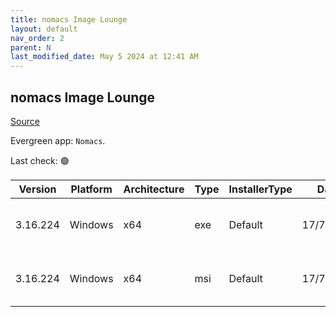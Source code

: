 ```yaml
---
title: nomacs Image Lounge
layout: default
nav_order: 2
parent: N
last_modified_date: May 5 2024 at 12:41 AM
---
```


## nomacs Image Lounge

[Source](https://nomacs.org/)

Evergreen app: `Nomacs`. 

Last check: 🟢

| Version  | Platform | Architecture | Type | InstallerType | Date      | Size     | URI                                                                                                                                                                  |
| -------- | -------- | ------------ | ---- | ------------- | --------- | -------- | -------------------------------------------------------------------------------------------------------------------------------------------------------------------- |
| 3.16.224 | Windows  | x64          | exe  | Default       | 17/7/2020 | 24207408 | [https://github.com/nomacs/nomacs/releases/download/3.16.224/nomacs-setup-x64.exe](https://github.com/nomacs/nomacs/releases/download/3.16.224/nomacs-setup-x64.exe) |
| 3.16.224 | Windows  | x64          | msi  | Default       | 17/7/2020 | 39862272 | [https://github.com/nomacs/nomacs/releases/download/3.16.224/nomacs-setup-x64.msi](https://github.com/nomacs/nomacs/releases/download/3.16.224/nomacs-setup-x64.msi) |
